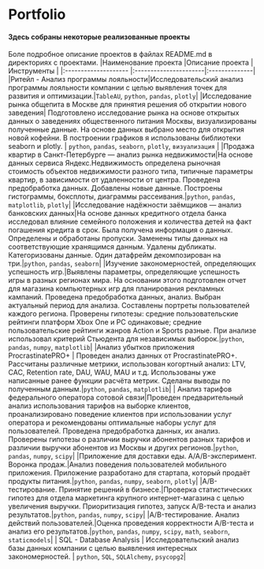 # Portfolio
#### Здесь собраны некоторые реализованные проекты 
Боле подробное описание проектов в файлах README.md в директориях с проектами.
 |Наименование проекта |Описание проекта       |  Инструменты   |
|:-------------------- |:----------------------|:--------------|
|Ритейл - Анализ программы лояльности|Исследовательский анализ программы лояльности компании с целью выявления точек для развития и оптимизации.|`TableAU`, `python`, `pandas`, `plotly`|
|Исследование рынка общепита в Москве для принятия решения об открытии нового заведения| Подготовлено исследование рынка на основе открытых данных о заведениях общественного питания Москвы, визуализированы полученные данные. На основе данных выбрано место для открытия новой кофейни. В построении графиков я использованы библиотеки seaborn и plotly.  |  `python`, `pandas`, `seaborn`, `plotly`, `визуализация`  | 
|Продажа квартир в Санкт-Петербурге — анализ рынка недвижимости|На основе данных сервиса Яндекс.Недвижимость определена рыночная стоимость объектов недвижимости разного типа, типичные параметры квартир, в зависимости от удаленности от центра. Проведена предобработка данных. Добавлены новые данные. Построены гистограммы, боксплоты, диаграммы рассеивания.|`python`, `pandas`, `matplotlib`, `plotly`|
|Исследование надёжности заёмщиков — анализ банковских данных|На основе данных кредитного отдела банка исследовал влияние семейного положения и количества детей на факт погашения кредита в срок. Была получена информация о данных. Определены и обработаны пропуски. Заменены типы данных на соответствующие хранящимся данным. Удалены дубликаты. Категоризованы данные. Один датафрейм декомпозирован на три.|`python`, `pandas`, `seaborn`|
|Изучение закономерностей, определяющих успешность игр.|Выявлены параметры, определяющие успешность игры в разных регионах мира. На основании этого подготовлен отчет для магазина компьютерных игр для планирования рекламных кампаний. Проведена предобработка данных, анализ. Выбран актуальный период для анализа. Составлены портреты пользователей каждого региона. Проверены гипотезы: средние пользовательские рейтинги платформ Xbox One и PC одинаковые; средние пользовательские рейтинги жанров Action и Sports разные. При анализе использовал критерий Стьюдента для независимых выборок.|`python`, `pandas`, `numpy`, `matplotlib`|
|Анализ убытков приложения ProcrastinatePRO+ | Проведен анализ данных от ProcrastinatePRO+. Рассчитаны различные метрики, использован когортный анализ: LTV, CAC, Retention rate, DAU, WAU, MAU и т.д. Использованы уже написанные ранее функции расчёта метрик. Сделаны выводы по полученным данным.|`python`, `pandas`, `matplotlib`|
| Анализ тарифов федерального оператора сотовой связи|Проведен предварительный анализ использования тарифов на выборке клиентов, проанализировано поведение клиентов при использовании услуг оператора и рекомендованы оптимальные наборы услуг для пользователей. Проведена предобработка данных, их анализ. Проверены гипотезы о различии выручки абонентов разных тарифов и различии выручки абонентов из Москвы и других регионов.|`python`, `pandas`, `numpy`, `scipy`|
|Приложение для доставки еды. A/A/B-эксперимент. Воронка продаж.|Анализ поведения пользователей мобильного приложения. Приложение разработано для стартапа, который продаёт продукты питания.|`python`, `pandas`, `numpy`, `seaborn`, `plotly`|
|A/B-тестирование. Принятие решений в бизнесе.|Проверка статистических гипотез для отдела маркетинга крупного интернет-магазина с целью увеличения выручки. Приоритизация гипотез, запуск A/B-теста и анализ результатов.|`python`, `pandas`, `numpy`, `scipy`|
|A/B-тестирование. Анализ действий пользователей.|Оценка проведения корректности A/B-теста и анализ его результатов.|`python`, `pandas`, `numpy`, `scipy`, `math`, `seaborn`, `staticmodels`|
| SQL - Database Analysis | Исследовательский анализ базы данных компании с целью выявления интересных закономерностей. | `python`, `SQL`, `SQLAlchemy`, `psycopg2`|